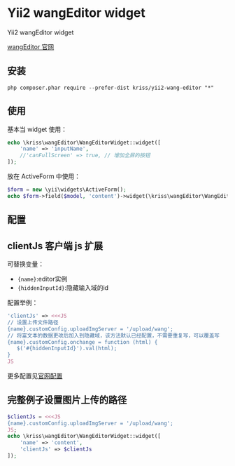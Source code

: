Yii2 wangEditor widget
======================

Yii2 wangEditor widget

[wangEditor 官网](http://www.wangeditor.com/)

安装
------------

```
php composer.phar require --prefer-dist kriss/yii2-wang-editor "*"
```

使用
-----

基本当 widget 使用：
 
```php
echo \kriss\wangEditor\WangEditorWidget::widget([
    'name' => 'inputName',
    //'canFullScreen' => true, // 增加全屏的按钮
]);
```

放在 ActiveForm 中使用：

```php
$form = new \yii\widgets\ActiveForm();
echo $form->field($model, 'content')->widget(\kriss\wangEditor\WangEditorWidget::className());
```

配置
-----

## clientJs 客户端 js 扩展

可替换变量：

 - `{name}`:editor实例
 - `{hiddenInputId}`:隐藏输入域的id

配置举例：

```php
'clientJs' => <<<JS
// 设置上传文件路径
{name}.customConfig.uploadImgServer = '/upload/wang';
// 将富文本的数据更改后加入到隐藏域，该方法默认已经配置，不需要重复写，可以覆盖写
{name}.customConfig.onchange = function (html) {
   $('#{hiddenInputId}').val(html);
}
JS
```

更多配置见[官网配置](https://www.kancloud.cn/wangfupeng/wangeditor3/332599)

完整例子设置图片上传的路径
-----

```php
$clientJs = <<<JS
{name}.customConfig.uploadImgServer = '/upload/wang';
JS;
echo \kriss\wangEditor\WangEditorWidget::widget([
    'name' => 'content',
    'clientJs' => $clientJs
]);
```